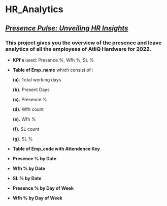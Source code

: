 # HR_Analytics

## _[Presence Pulse: Unveiling HR Insights](https://github.com/Pranav6818/HR_Analytics/blob/main/Hr%20Analytics.pdf)_

### This project gives you the overview of the presence and leave analytics of all the employees of AtliQ Hardware for 2022.

- **KPI's** used: Presence %, Wfh %, SL %

- **Table of Emp_name** which consist of :

    **(a).** Total working days    

    **(b).** Present Days

    **(c).** Presence %

    **(d).** Wfh count

    **(e).** Wfh %

    **(f).** SL count

    **(g).** SL %

- **Table of Emp_code with Attendence Key**

- **Presence % by Date**

- **Wfh % by Date**

- **SL % by Date**

- **Presence % by Day of Week**

- **Wfh % by Day of Week**
  
